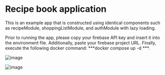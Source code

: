 # Recipe book application

This is an example app that is constructed using identical components such as recipeModule, shoppingListModule, and authModule with lazy loading.

Prior to running the app, please copy your firebase API key and insert it into the environment file. Additionally, paste your firebase project URL. Finally, execute the following docker command: ***docker compose up -d ***.

![image](https://github.com/najiboulhouch/ng-complete-guide/assets/5085010/e0815736-af7b-4ac5-9ed7-d7d113018ff7)

![image](https://github.com/najiboulhouch/ng-complete-guide/assets/5085010/72afbf4f-4c89-4207-9ec4-ec18928915ab)





